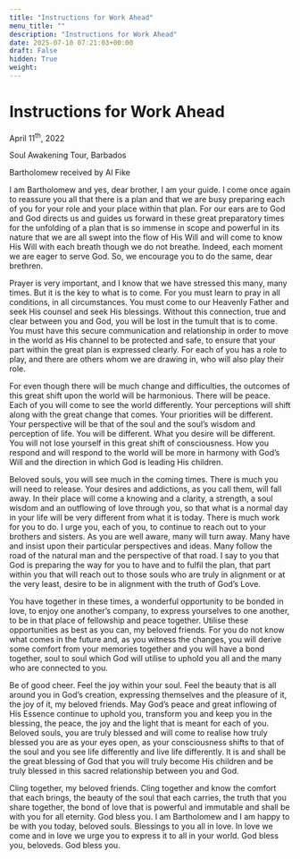 ```yaml
---
title: "Instructions for Work Ahead"
menu_title: ""
description: "Instructions for Work Ahead"
date: 2025-07-10 07:21:03+00:00
draft: False
hidden: True
weight:
---
```

# Instructions for Work Ahead

April 11<sup>th</sup>, 2022

Soul Awakening Tour, Barbados

Bartholomew received by Al Fike

I am Bartholomew and yes, dear brother, I am your guide. I come once again to reassure you all that there is a plan and that we are busy preparing each of you for your role and your place within that plan. For our ears are to God and God directs us and guides us forward in these great preparatory times for the unfolding of a plan that is so immense in scope and powerful in its nature that we are all swept into the flow of His Will and will come to know His Will with each breath though we do not breathe. Indeed, each moment we are eager to serve God. So, we encourage you to do the same, dear brethren.

Prayer is very important, and I know that we have stressed this many, many times. But it is the key to what is to come. For you must learn to pray in all conditions, in all circumstances. You must come to our Heavenly Father and seek His counsel and seek His blessings. Without this connection, true and clear between you and God, you will be lost in the tumult that is to come. You must have this secure communication and relationship in order to move in the world as His channel to be protected and safe, to ensure that your part within the great plan is expressed clearly. For each of you has a role to play, and there are others whom we are drawing in, who will also play their role.

For even though there will be much change and difficulties, the outcomes of this great shift upon the world will be harmonious. There will be peace. Each of you will come to see the world differently. Your perceptions will shift along with the great change that comes. Your priorities will be different. Your perspective will be that of the soul and the soul’s wisdom and perception of life. You will be different. What you desire will be different. You will not lose yourself in this great shift of consciousness. How you respond and will respond to the world will be more in harmony with God’s Will and the direction in which God is leading His children.

Beloved souls, you will see much in the coming times. There is much you will need to release. Your desires and addictions, as you call them, will fall away. In their place will come a knowing and a clarity, a strength, a soul wisdom and an outflowing of love through you, so that what is a normal day in your life will be very different from what it is today. There is much work for you to do. I urge you, each of you, to continue to reach out to your brothers and sisters. As you are well aware, many will turn away. Many have and insist upon their particular perspectives and ideas. Many follow the road of the natural man and the perspective of that road. I say to you that God is preparing the way for you to have and to fulfil the plan, that part within you that will reach out to those souls who are truly in alignment or at the very least, desire to be in alignment with the truth of God’s Love.

You have together in these times, a wonderful opportunity to be bonded in love, to enjoy one another’s company, to express yourselves to one another, to be in that place of fellowship and peace together. Utilise these opportunities as best as you can, my beloved friends. For you do not know what comes in the future and, as you witness the changes, you will derive some comfort from your memories together and you will have a bond together, soul to soul which God will utilise to uphold you all and the many who are connected to you.

Be of good cheer. Feel the joy within your soul. Feel the beauty that is all around you in God’s creation, expressing themselves and the pleasure of it, the joy of it, my beloved friends. May God’s peace and great inflowing of His Essence continue to uphold you, transform you and keep you in the blessing, the peace, the joy and the light that is meant for each of you. Beloved souls, you are truly blessed and will come to realise how truly blessed you are as your eyes open, as your consciousness shifts to that of the soul and you see life differently and live life differently. It is and shall be the great blessing of God that you will truly become His children and be truly blessed in this sacred relationship between you and God.

Cling together, my beloved friends. Cling together and know the comfort that each brings, the beauty of the soul that each carries, the truth that you share together, the bond of love that is powerful and immutable and shall be with you for all eternity. God bless you. I am Bartholomew and I am happy to be with you today, beloved souls. Blessings to you all in love. In love we come and in love we urge you to express it to all in your world. God bless you, beloveds. God bless you.
